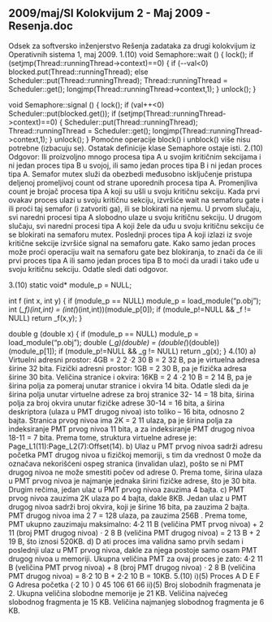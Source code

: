 2009/maj/SI Kolokvijum 2 - Maj 2009 - Resenja.doc
--------------------------------------------------------------------------------


Odsek za softversko inženjerstvo
Rešenja zadataka za drugi kolokvijum iz
Operativnih sistema 1, maj 2009.
1.(10)
void Semaphore::wait () {
  lock();
  if (setjmp(Thread::runningThread->context)==0) {
    if (--val<0)
      blocked.put(Thread::runningThread);
    else
      Scheduler::put(Thread::runningThread);
    Thread::runningThread = Scheduler::get();
    longjmp(Thread::runningThread->context,1);
  }
  unlock();
}

void Semaphore::signal () {
  lock();
  if (val++<0)
    Scheduler::put(blocked.get());
  if (setjmp(Thread::runningThread->context)==0) {
    Scheduler::put(Thread::runningThread);
    Thread::runningThread = Scheduler::get();
    longjmp(Thread::runningThread->context,1);
  }
  unlock();
}
Pomoćne operacije block() i unblock() više nisu potrebne (izbacuju se). Ostatak definicije klase
Semaphore ostaje isti.
2.(10)  Odgovor: Ili proizvoljno mnogo procesa tipa A u svojim kritičnim sekcijama i ni jedan
proces tipa B u svojoj, ili samo jedan proces tipa B i ni jedan proces tipa A.
Semafor
mutex služi da obezbedi međusobno isključenje pristupa deljenoj promeljivoj count od
strane uporednih procesa tipa A. Promenjliva count je brojač procesa tipa A koji su ušli u svoju
kritičnu sekciju. Kada prvi ovakav proces ulazi u svoju kritičnu sekciju, izvršiće wait na semaforu
gate i ili proći taj semafor (i zatvoriti ga), ili se blokirati na njemu. U prvom slučaju, svi naredni
procesi tipa A slobodno ulaze u svoju kritičnu sekciju. U drugom slučaju, svi naredni procesi tipa A
koji žele da uđu u svoju kritičnu sekciju će se blokirati na semaforu
mutex. Poslednji proces tipa A
koji izlazi iz svoje kritične sekcije izvršiće
signal na semaforu gate. Kako samo jedan proces
može proći operaciju wait na semaforu gate bez    blokiranja, to znači da će ili prvi proces tipa A ili
samo jedan proces tipa B to moći da uradi i tako uđe u svoju kritičnu sekciju. Odatle sledi dati
odgovor.

3.(10)
static  void* module_p = NULL;

int f (int x, int y) {
  if (module_p == NULL) module_p = load_module(“p.obj”);
  int (*_f)(int,int) = (int(*)(int,int))(module_p[0]);
  if (module_p!=NULL && _f != NULL) return _f(x,y);
}

double g (double x) {
  if (module_p == NULL) module_p = load_module(“p.obj”);
  double (*_g)(double) = (double(*)(double))(module_p[1]);
  if (module_p!=NULL && _g != NULL) return _g(x);
}
4.(10)
a)
Virtuelni adresni prostor: 4GB = 2
2
⋅2
30
B = 2
32
B, pa je virtuelna adresa širine 32 bita.
Fizički adresni prostor: 1GB = 2
30
B, pa je fizička adresa širine 30 bita.
Veličina stranice i okvira: 16KB = 2
4
⋅2
10
B = 2
14
B, pa je širina polja za pomeraj unutar stranice i
okvira 14 bita.
Odatle sledi da je širina polja unutar virtuelne adrese za broj stranice 32-  14   = 18 bita, širina polja za
broj okvira unutar fizičke adrese 30-14 = 16 bita, a širina deskriptora (ulaza u PMT drugog nivoa)
isto toliko – 16 bita, odnosno 2 bajta.
Stranica prvog nivoa ima 2K = 2
11
 ulaza, pa je širina polja za indeksiranje PMT prvog nivoa 11
bita, a za indeksiranje PMT drugog nivoa 18-11   = 7 bita.
Prema tome, struktura virtuelne adrese je: Page_L1(11):Page_L2(7):Offset(14).
b)    Ulaz u PMT prvog nivoa sadrži adresu početka PMT drugog nivoa u fizičkoj memoriji, s
tim da vrednost 0 može da označava nekorišćeni ospeg stranica (invalidan ulaz), pošto se ni PMT
drugog nivoa ne može smestiti počev od adrese 0. Prema tome, širina ulaza u PMT prvog nivoa je
najmanje jednaka širini fizičke adrese, što je 30 bita. Drugim rečima, jedan ulaz u PMT prvog nivoa
zauzima 4 bajta.
c)    PMT prvog nivoa zauzima 2K ulaza po 4 bajta, dakle 8KB.
Jedan ulaz u PMT drugog nivoa sadrži broj okvira, koji je širine 16 bita, pa zauzima 2 bajta.
PMT drugog nivoa ima 2
7
 = 128 ulaza, pa zauzima 256B   .
Prema tome, PMT   ukupno zauzimaju maksimalno:
4⋅2
11
B (veličina PMT prvog nivoa) + 2
11
 (broj PMT drugog nivoa) ⋅ 2
8
B (veličina PMT drugog
nivoa) = 2
13
B + 2
19
B, što iznosi 520KB.
d) D ati proces ima validna samo prvih sedam i poslednji ulaz u PMT prvog nivoa, dakle za njega
postoje samo osam PMT drugog nivoa u memoriji. Ukupna veličina PMT za ovaj proces je zato:
4⋅2
11
B (veličina PMT prvog nivoa) + 8 (broj PMT drugog nivoa) ⋅ 2
8
B (veličina PMT drugog
nivoa) = 8⋅2
10
B +   2⋅2
10
B = 10KB.
5.(10) i)(5)
Proces A D E F G
Adresa početka (⋅2
10
)
0 45 106 61 66
ii)(5) Broj slobodnih fragmenata je 2.
Ukupna veličina slobodne memorije je 21 KB.
Veličina najvećeg slobodnog fragmenta je 15 KB.
Veličina najmanjeg slobodnog fragmenta je 6 KB.
